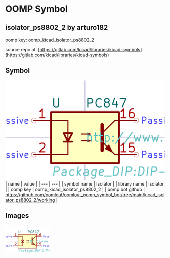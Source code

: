# OOMP Symbol  
## isolator_ps8802_2  by arturo182  
  
oomp key: oomp_kicad_isolator_ps8802_2  
  
source repo at: [https://gitlab.com/kicad/libraries/kicad-symbols](https://gitlab.com/kicad/libraries/kicad-symbols)  
## Symbol  
  
[![working.png](working_600.png)](working.png)  
| name | value | 
| --- | --- | 
| symbol name | Isolator | 
| library name | Isolator | 
| oomp key | oomp_kicad_isolator_ps8802_2 | 
| oomp bot github | https://github.com/oomlout/oomlout_oomp_symbol_bot/tree/main/kicad_isolator_ps8802_2/working | 
## Images  
  
[![working.png](working_140.png)](working.png)  
